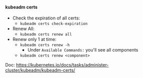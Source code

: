 #### kubeadm certs

- Check the expiration of all certs:
  - `kubeadm certs check-expiration`
- Renew All:
  - `kubeadm certs renew all`
- Renew only 1 at time:
  - `kubeadm certs renew -h`
    - Under `Available Commands:` you'll see all components
  - `kubeadm certs renew <component>`

Doc: <https://kubernetes.io/docs/tasks/administer-cluster/kubeadm/kubeadm-certs/>